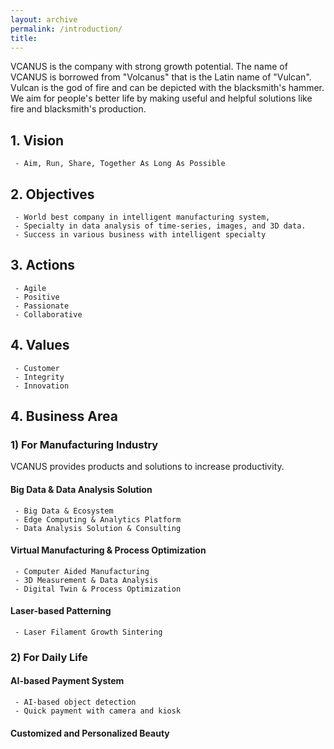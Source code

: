 ```yaml
---
layout: archive
permalink: /introduction/
title: 
---
```


VCANUS is the company with strong growth potential. The name of VCANUS is borrowed from "Volcanus" that is the Latin name of "Vulcan". Vulcan is the god of fire and can be depicted with the blacksmith's hammer. We aim for people's better life by making useful and helpful solutions like fire and blacksmith's production.

## 1. Vision
```
 - Aim, Run, Share, Together As Long As Possible
```

## 2. Objectives
```
 - World best company in intelligent manufacturing system, 
 - Specialty in data analysis of time-series, images, and 3D data.
 - Success in various business with intelligent specialty
```

## 3. Actions
```
 - Agile
 - Positive
 - Passionate 
 - Collaborative
```

## 4. Values
```
 - Customer
 - Integrity
 - Innovation
```

## 4. Business Area

### 1) For Manufacturing Industry
VCANUS provides products and solutions to increase productivity.
#### Big Data & Data Analysis Solution
```
 - Big Data & Ecosystem
 - Edge Computing & Analytics Platform
 - Data Analysis Solution & Consulting
```
#### Virtual Manufacturing & Process Optimization
```
 - Computer Aided Manufacturing
 - 3D Measurement & Data Analysis
 - Digital Twin & Process Optimization
```
#### Laser-based Patterning
```
 - Laser Filament Growth Sintering
```
### 2) For Daily Life
#### AI-based Payment System
```
 - AI-based object detection
 - Quick payment with camera and kiosk
```
#### Customized and Personalized Beauty 
